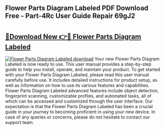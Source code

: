 ## Flower Parts Diagram Labeled PDF Download Free - Part-4Rc User Guide Repair 69gJ2

# <h2><a href="http://dfhq38x.blite.top/?on=Flower+Parts+Diagram+Labeled">🔗Download New 👉🔴 Flower Parts Diagram Labeled</a></h2>

[![Flower Parts Diagram Labeled download](https://i.imgur.com/lujVjoI.png)](http://dfhq38x.blite.top/?on=Flower+Parts+Diagram+Labeled)
Your new Flower Parts Diagram Labeled is now ready to use. This user manual provides a step-by-step guide to help you install, operate, and maintain your product. To get started with your Flower Parts Diagram Labeled, please read this user manual carefully before use. It includes detailed instructions for product setup, as well as information on how to use its various features and capabilities. Flower Parts Diagram Labeled advanced features include object detection, fingerprint scanning, customizable profiles, and automated tasks, all of which can be accessed and customized through the user interface. Our expectation is that the Flower Parts Diagram Labeled has been a crucial guide in your journey to becoming proficient in using your new device. In case of any queries or concerns, please do not hesitate to contact our support team.
